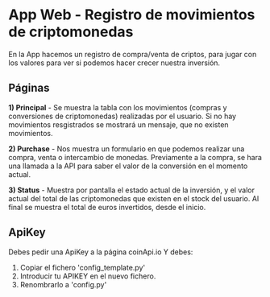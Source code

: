 # App Web - Registro de movimientos de criptomonedas

En la App hacemos un registro de compra/venta de criptos, para jugar con los valores para ver si podemos hacer crecer nuestra inversión.


## Páginas

**1) Principal** - Se muestra la tabla con los movimientos (compras y conversiones de criptomonedas) realizadas por el usuario.
Si no hay movimientos resgistrados se mostrará un mensaje, que no existen movimientos.

**2) Purchase** - Nos muestra un formulario en que podemos realizar una compra, venta o intercambio de monedas. Previamente a la compra, se hara una llamada a la API para saber el valor de la conversión en el  momento actual.

**3) Status** - Muestra por pantalla el estado actual de la inversión, y el valor actual del total de las criptomonedas que existen en el
stock del usuario. Al final se muestra el total de euros invertidos, desde el inicio.


## ApiKey

Debes pedir una ApiKey a la página coinApi.io
Y debes:

1. Copiar el fichero 'config_template.py'
2. Introducir tu APIKEY en el nuevo fichero.
3. Renombrarlo a 'config.py'


